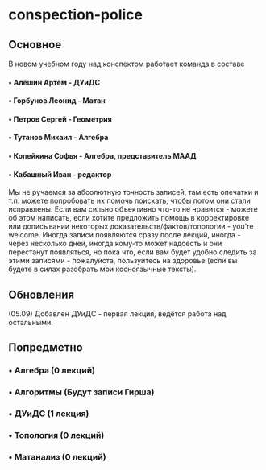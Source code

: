 # conspection-police

## Основное

В новом учебном году над конспектом работает команда в составе 

#### • Алёшин Артём - ДУиДС
#### • Горбунов Леонид - Матан
#### • Петров Сергей - Геометрия
#### • Тутанов Михаил - Алгебра
#### • Копейкина Софья - Алгебра, представитель МААД
#### • Кабашный Иван - редактор

Мы не ручаемся за абсолютную точность записей, там есть опечатки и т.п. можете попробовать их помочь поискать,
чтобы потом они стали исправлены. Если вам сильно объективно что-то не нравится - можете об этом написать, если хотите предложить помощь в корректировке или дописывании некоторых доказательств/фактов/топологии - you're welcome. Иногда записи
появляются сразу после лекций, иногда - через несколько дней, иногда кому-то может надоесть и они перестанут 
появляться, но пока что, если вам будет удобно следить за этими записями - пожалуйста, пользуйтесь на здоровье
(если вы будете в силах разобрать мои косноязычные тексты).

## Обновления

(05.09) Добавлен ДУиДС - первая лекция, ведётся работа над остальными.

## Попредметно

### • Алгебра (0 лекций)

### • Алгоритмы (Будут записи Гирша)

### • ДУиДС (1 лекция)

### • Топология (0 лекций)

### • Матанализ (0 лекций)

